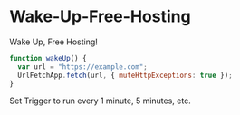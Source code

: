 # Wake-Up-Free-Hosting
Wake Up, Free Hosting!

```js
function wakeUp() {
  var url = "https://example.com";
  UrlFetchApp.fetch(url, { muteHttpExceptions: true });
}
```

Set Trigger to run every 1 minute, 5 minutes, etc.
